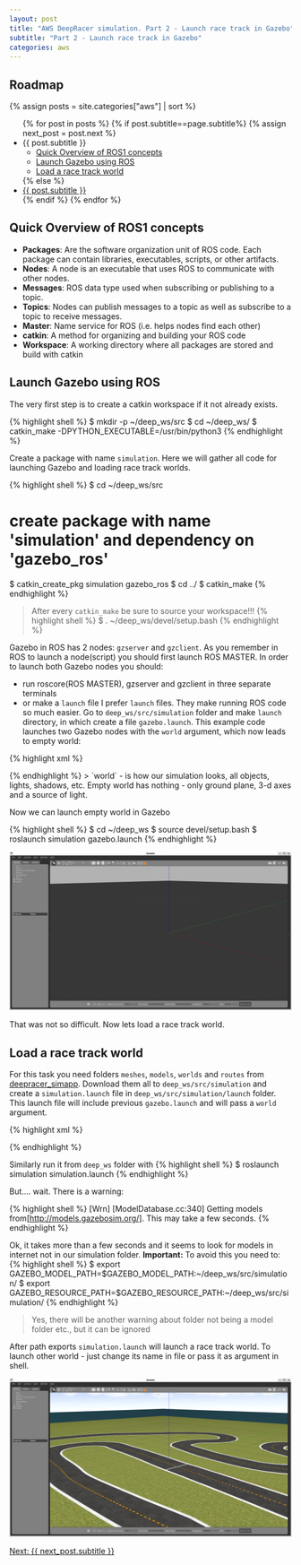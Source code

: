 ```yaml
---
layout: post
title: "AWS DeepRacer simulation. Part 2 - Launch race track in Gazebo"
subtitle: "Part 2 - Launch race track in Gazebo"
categories: aws
---
```

## Roadmap
{% assign posts = site.categories["aws"] | sort %}
<ul>
    {% for post in posts %}
      {% if post.subtitle==page.subtitle%}
      {% assign next_post = post.next %}
         <li>{{ post.subtitle }}
            <ul>
               <li><a href="#quick-overview-of-ros1-concepts">Quick Overview of ROS1 concepts</a></li>
               <li><a href="#launch-gazebo-using-ros">Launch Gazebo using ROS</a></li>
               <li><a href="#load-a-race-track-world">Load a race track world</a></li>
            </ul>
         </li>
      {% else %}
         <li><a href="{{ post.url }}">{{ post.subtitle }}</a></li>
      {% endif %}
    {% endfor %}
</ul>

## Quick Overview of ROS1 concepts

- __Packages__: Are the software organization unit of ROS code. Each package can contain libraries, executables, scripts, or other artifacts.
- __Nodes__: A node is an executable that uses ROS to communicate with other nodes.
- __Messages__: ROS data type used when subscribing or publishing to a topic.
- __Topics__: Nodes can publish messages to a topic as well as subscribe to a topic to receive messages.
- __Master__: Name service for ROS (i.e. helps nodes find each other)
- __catkin__: A method for organizing and building your ROS code
- __Workspace__: A working directory where all packages are stored and build with catkin

## Launch Gazebo using ROS

The very first step is to create a catkin workspace if it not already exists.

{% highlight shell %}
$ mkdir -p ~/deep_ws/src
$ cd ~/deep_ws/
$ catkin_make -DPYTHON_EXECUTABLE=/usr/bin/python3
{% endhighlight %}

Create a package with name `simulation`. Here we will gather all code for launching Gazebo and loading race track worlds.

{% highlight shell %}
$ cd ~/deep_ws/src
# create package with name 'simulation' and dependency on 'gazebo_ros'
$ catkin_create_pkg simulation gazebo_ros
$ cd ../
$ catkin_make
{% endhighlight %}

> After every `catkin_make` be sure to source your workspace!!!
{% highlight shell %}
$ . ~/deep_ws/devel/setup.bash
{% endhighlight %}

Gazebo in ROS has 2 nodes: `gzserver` and `gzclient`. As you remember in ROS to launch a node(script) you should first launch ROS MASTER. In order to launch both Gazebo nodes you should:
   - run roscore(ROS MASTER), gzserver and gzclient in three separate terminals
   - or make a `launch` file
I prefer `launch` files. They make running ROS code so much easier. Go to `deep_ws/src/simulation` folder and make `launch` directory, in which create a file `gazebo.launch`. This example code launches two Gazebo nodes with the `world` argument, which now leads to empty world:

{% highlight xml %}
<!-- deep_ws/src/simulation/launch/gazebo.launch -->
<?xml version="1.0"?>
<launch>
  <arg name="world_name" default="worlds/empty.world"/>
  <node name="gazebo" pkg="gazebo_ros" type="gzserver" respawn="false" output="screen" args="$(arg world_name) "/>
  <node name="gazebo_gui" pkg="gazebo_ros" type="gzclient" respawn="false" output="screen" />
</launch>
{% endhighlight %}
> `world` - is how our simulation looks, all objects, lights, shadows, etc. Empty world has nothing - only ground plane, 3-d axes and a source of light.

Now we can launch empty world in Gazebo

{% highlight shell %}
$ cd ~/deep_ws
$ source devel/setup.bash
$ roslaunch simulation gazebo.launch
{% endhighlight %}

![empty world](/assets/empty_world.png)

That was not so difficult. Now lets load a race track world. 

##  Load a race track world

For this task you need folders `meshes`, `models`, `worlds` and `routes` from [deepracer_simapp](https://github.com/aws-deepracer-community/deepracer-simapp/tree/master/bundle). Download them all to `deep_ws/src/simulation` and create a `simulation.launch` file in `deep_ws/src/simulation/launch` folder. This launch file will include previous `gazebo.launch` and will pass a `world` argument.

{% highlight xml %}
<!-- deep_ws/src/simulation/launch/simulation.launch -->
<?xml version="1.0"?>
<launch>
  <arg name="world_name" default="$(find simulation)/worlds/2022_march_pro.world"/>
  <include file="$(find simulation)/launch/gazebo.launch">
    <arg name="world_name" value="$(arg world_name)"/>
  </include>
</launch>
{% endhighlight %}

Similarly run it from `deep_ws` folder with 
{% highlight shell %}
$ roslaunch simulation simulation.launch
{% endhighlight %}

But.... wait. There is a warning:

{% highlight shell %}
[Wrn] [ModelDatabase.cc:340] Getting models from[http://models.gazebosim.org/]. This may take a few seconds.
{% endhighlight %}

Ok, it takes more than a few seconds and it seems to look for models in internet not in our simulation folder. 
__Important:__ To avoid this you need to:
{% highlight shell %}
$ export GAZEBO_MODEL_PATH=$GAZEBO_MODEL_PATH:~/deep_ws/src/simulation/
$ export GAZEBO_RESOURCE_PATH=$GAZEBO_RESOURCE_PATH:~/deep_ws/src/simulation/
{% endhighlight %}

> Yes, there will be another warning about folder not being a model folder etc., but it can be ignored

After path exports `simulation.launch` will launch a race track world. To launch other world - just change its name in file or pass it as argument in shell.

![race_track](/assets/race_track.png)

<a href="{{next_post.url | escape}}">Next: {{ next_post.subtitle }}</a>